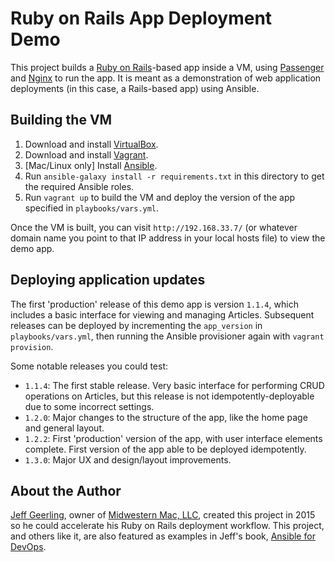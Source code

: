 # Ruby on Rails App Deployment Demo

This project builds a [Ruby on Rails](http://rubyonrails.org/)-based app inside a VM, using [Passenger](https://www.phusionpassenger.com/) and [Nginx](http://nginx.org/) to run the app. It is meant as a demonstration of web application deployments (in this case, a Rails-based app) using Ansible.

## Building the VM

  1. Download and install [VirtualBox](https://www.virtualbox.org/wiki/Downloads).
  2. Download and install [Vagrant](http://www.vagrantup.com/downloads.html).
  3. [Mac/Linux only] Install [Ansible](http://docs.ansible.com/intro_installation.html).
  4. Run `ansible-galaxy install -r requirements.txt` in this directory to get the required Ansible roles.
  5. Run `vagrant up` to build the VM and deploy the version of the app specified in `playbooks/vars.yml`.

Once the VM is built, you can visit `http://192.168.33.7/` (or whatever domain name you point to that IP address in your local hosts file) to view the demo app.

## Deploying application updates

The first 'production' release of this demo app is version `1.1.4`, which includes a basic interface for viewing and managing Articles. Subsequent releases can be deployed by incrementing the `app_version` in `playbooks/vars.yml`, then running the Ansible provisioner again with `vagrant provision`.

Some notable releases you could test:

  - `1.1.4`: The first stable release. Very basic interface for performing CRUD operations on Articles, but this release is not idempotently-deployable due to some incorrect settings.
  - `1.2.0`: Major changes to the structure of the app, like the home page and general layout.
  - `1.2.2`: First 'production' version of the app, with user interface elements complete. First version of the app able to be deployed idempotently.
  - `1.3.0`: Major UX and design/layout improvements.

## About the Author

[Jeff Geerling](http://jeffgeerling.com/), owner of [Midwestern Mac, LLC](http://www.midwesternmac.com/), created this project in 2015 so he could accelerate his Ruby on Rails deployment workflow. This project, and others like it, are also featured as examples in Jeff's book, [Ansible for DevOps](https://leanpub.com/ansible-for-devops).
